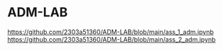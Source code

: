 # ADM-LAB

https://github.com/2303a51360/ADM-LAB/blob/main/ass_1_adm.ipynb
https://github.com/2303a51360/ADM-LAB/blob/main/ass_2_adm.ipynb
